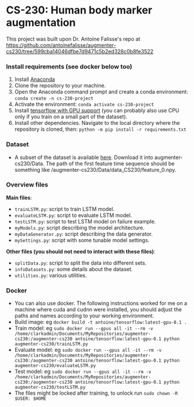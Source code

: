 # CS-230: Human body marker augmentation

This project was built upon Dr. Antoine Falisse's repo at https://github.com/antoinefalisse/augmenter-cs230/tree/599cba14046dfbe7d9471c5b2ed328c0b8fe3522

### Install requirements (see docker below too)
1. Install [Anaconda](https://www.anaconda.com/)
2. Clone the repository to your machine.
3. Open the Anaconda command prompt and create a conda environment: `conda create -n cs-230-project`
4. Activate the environment: `conda activate cs-230-project`
5. Install [tensorflow with GPU support](https://www.tensorflow.org/install/pip) (you can probably also use CPU only if you train on a small part of the dataset).
6. Install other dependencies. Navigate to the local directory where the repository is cloned, then: `python -m pip install -r requirements.txt`

### Dataset
- A subset of the dataset is available [here](https://drive.google.com/file/d/1zstU911Jc9_Y692pjhk8smBwRnOh5hr1/view?usp=sharing). Download it into augmenter-cs230/Data. The path of the first feature time sequence should be something like /augmenter-cs230/Data/data_CS230/feature_0.npy.

### Overview files
**Main files**:
- `trainLSTM.py`: script to train LSTM model.
- `evaluateLSTM.py`: script to evaluate LSTM model.
- `testLSTM.py`: script to test LSTM model on failure example.
- `myModels.py`: script describing the model architecture.
- `myDataGenerator.py`: script describing the data generator.
- `mySettings.py`: script with some tunable model settings.

**Other files (you should not need to interact with these files)**:
- `splitData.py`: script to split the data into different sets.
- `infoDatasets.py`: some details about the dataset.
- `utilities.py`: various utilities.

### Docker
- You can also use docker. The following instructions worked for me on a machine where cuda and cudnn were installed, you should adjust the paths and names according to your working environment.
- Build image: eg `docker build -t antoine/tensorflow:latest-gpu-0.1 .`
- Train model: eg `sudo docker run --gpus all -it --rm -v /home/clarkadmin/Documents/MyRepositories/augmenter-cs230:/augmenter-cs230 antoine/tensorflow:latest-gpu-0.1 python augmenter-cs230/trainLSTM.py`
- Evaluate model: eg `sudo docker run --gpus all -it --rm -v /home/clarkadmin/Documents/MyRepositories/augmenter-cs230:/augmenter-cs230 antoine/tensorflow:latest-gpu-0.1 python augmenter-cs230/evaluateLSTM.py`
- Test model: eg `sudo docker run --gpus all -it --rm -v /home/clarkadmin/Documents/MyRepositories/augmenter-cs230:/augmenter-cs230 antoine/tensorflow:latest-gpu-0.1 python augmenter-cs230/testLSTM.py`
- The files might be locked after training, to unlock run `sudo chown -R $USER: $HOME`
